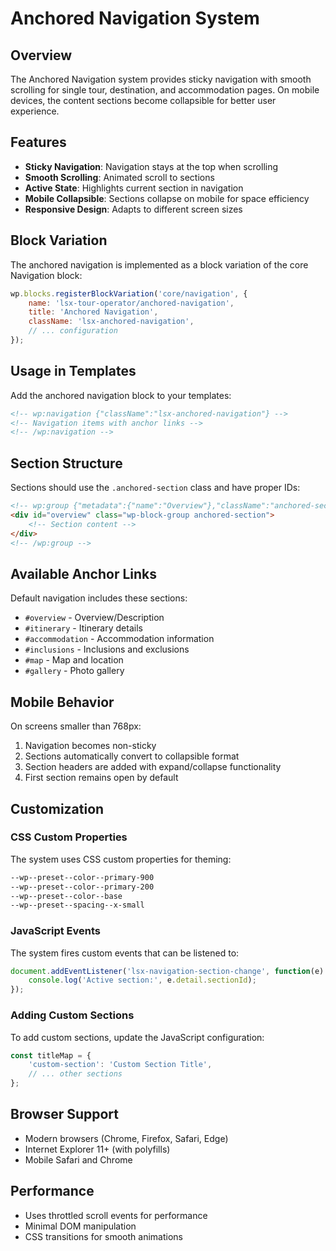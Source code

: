 # Anchored Navigation System

## Overview

The Anchored Navigation system provides sticky navigation with smooth scrolling for single tour, destination, and accommodation pages. On mobile devices, the content sections become collapsible for better user experience.

## Features

- **Sticky Navigation**: Navigation stays at the top when scrolling
- **Smooth Scrolling**: Animated scroll to sections
- **Active State**: Highlights current section in navigation
- **Mobile Collapsible**: Sections collapse on mobile for space efficiency
- **Responsive Design**: Adapts to different screen sizes

## Block Variation

The anchored navigation is implemented as a block variation of the core Navigation block:

```javascript
wp.blocks.registerBlockVariation('core/navigation', {
    name: 'lsx-tour-operator/anchored-navigation',
    title: 'Anchored Navigation',
    className: 'lsx-anchored-navigation',
    // ... configuration
});
```

## Usage in Templates

Add the anchored navigation block to your templates:

```html
<!-- wp:navigation {"className":"lsx-anchored-navigation"} -->
<!-- Navigation items with anchor links -->
<!-- /wp:navigation -->
```

## Section Structure

Sections should use the `.anchored-section` class and have proper IDs:

```html
<!-- wp:group {"metadata":{"name":"Overview"},"className":"anchored-section","anchor":"overview"} -->
<div id="overview" class="wp-block-group anchored-section">
    <!-- Section content -->
</div>
<!-- /wp:group -->
```

## Available Anchor Links

Default navigation includes these sections:

- `#overview` - Overview/Description
- `#itinerary` - Itinerary details
- `#accommodation` - Accommodation information
- `#inclusions` - Inclusions and exclusions
- `#map` - Map and location
- `#gallery` - Photo gallery

## Mobile Behavior

On screens smaller than 768px:

1. Navigation becomes non-sticky
2. Sections automatically convert to collapsible format
3. Section headers are added with expand/collapse functionality
4. First section remains open by default

## Customization

### CSS Custom Properties

The system uses CSS custom properties for theming:

```scss
--wp--preset--color--primary-900
--wp--preset--color--primary-200
--wp--preset--color--base
--wp--preset--spacing--x-small
```

### JavaScript Events

The system fires custom events that can be listened to:

```javascript
document.addEventListener('lsx-navigation-section-change', function(e) {
    console.log('Active section:', e.detail.sectionId);
});
```

### Adding Custom Sections

To add custom sections, update the JavaScript configuration:

```javascript
const titleMap = {
    'custom-section': 'Custom Section Title',
    // ... other sections
};
```

## Browser Support

- Modern browsers (Chrome, Firefox, Safari, Edge)
- Internet Explorer 11+ (with polyfills)
- Mobile Safari and Chrome

## Performance

- Uses throttled scroll events for performance
- Minimal DOM manipulation
- CSS transitions for smooth animations